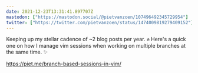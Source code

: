 ```yaml
---
date: 2021-12-23T13:31:41.897707Z
mastodon: ["https://mastodon.social/@pietvanzoen/107496492345729954"]
twitter: ["https://twitter.com/pietvanzoen/status/1474009819279409152"]
---
```

Keeping up my stellar cadence of ~2 blog posts per year. ✊ Here's a quick one on how I manage vim sessions when working on multiple branches at the same time. ✨

https://piet.me/branch-based-sessions-in-vim/
